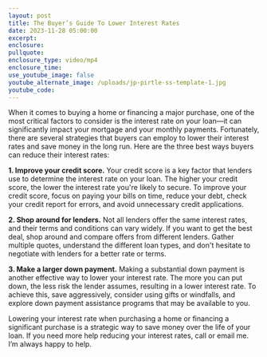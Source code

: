 ```yaml
---
layout: post
title: The Buyer’s Guide To Lower Interest Rates
date: 2023-11-28 05:00:00
excerpt:
enclosure:
pullquote:
enclosure_type: video/mp4
enclosure_time:
use_youtube_image: false
youtube_alternate_image: /uploads/jp-pirtle-ss-template-1.jpg
youtube_code:
---
```

When it comes to buying a home or financing a major purchase, one of the most critical factors to consider is the interest rate on your loan—it can significantly impact your mortgage and your monthly payments. Fortunately, there are several strategies that buyers can employ to lower their interest rates and save money in the long run. Here are the three best ways buyers can reduce their interest rates:

**1\. Improve your credit score.** Your credit score is a key factor that lenders use to determine the interest rate on your loan. The higher your credit score, the lower the interest rate you're likely to secure. To improve your credit score, focus on paying your bills on time, reduce your debt, check your credit report for errors, and avoid unnecessary credit applications.

**2\. Shop around for lenders.** Not all lenders offer the same interest rates, and their terms and conditions can vary widely. If you want to get the best deal, shop around and compare offers from different lenders. Gather multiple quotes, understand the different loan types, and don't hesitate to negotiate with lenders for a better rate or terms.

**3\. Make a larger down payment.** Making a substantial down payment is another effective way to lower your interest rate. The more you can put down, the less risk the lender assumes, resulting in a lower interest rate. To achieve this, save aggressively, consider using gifts or windfalls, and explore down payment assistance programs that may be available to you.

Lowering your interest rate when purchasing a home or financing a significant purchase is a strategic way to save money over the life of your loan. If you need more help reducing your interest rates, call or email me. I’m always happy to help.